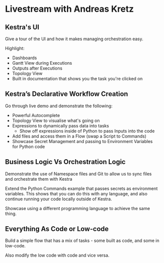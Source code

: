 # Livestream with Andreas Kretz

## Kestra's UI

Give a tour of the UI and how it makes managing orchestration easy.

Highlight:
- Dashboards
- Gantt View during Executions
- Outputs after Executions
- Topology View
- Built in documentation that shows you the task you're clicked on

## Kestra’s Declarative Workflow Creation

Go through live demo and demonstrate the following:
- Powerful Autocomplete
- Topology View to visualise what's going on
- Expressions to dynamically pass data into tasks
    - Show off expressions inside of Python to pass Inputs into the code
- Add files and access them in a Flow (swap a Script to Commands)
- Showcase Secret Management and passing to Environment Variables for Python code

## Business Logic Vs Orchestration Logic

Demonstrate the use of Namespace files and Git to allow us to sync files and orchestrate them with Kestra 

Extend the Python Commands example that passes secrets as environment variables. This shows that you can do this with any language, and also continue running your code locally outside of Kestra.

Showcase using a different programming language to achieve the same thing.

## Everything As Code or Low-code

Build a simple flow that has a mix of tasks - some built as code, and some in low-code.

Also modify the low code with code and vice versa.